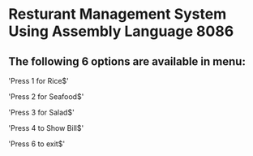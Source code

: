 # Resturant Management System Using Assembly Language 8086

## The following 6 options are available in menu:

<p> 'Press 1 for Rice$' <p> 
<p> 'Press 2 for Seafood$' <p> 
<p> 'Press 3 for Salad$' <p> 
<p> 'Press 4 to Show Bill$' <p> 
<p> 'Press 6 to exit$'<p> 